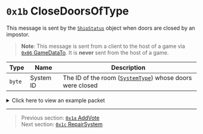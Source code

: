 # `0x1b` CloseDoorsOfType

This message is sent by the [`ShipStatus`](../05_innernetobject_types/00_skeldshipstatus.md) object when doors are closed by an impostor.

> **Note**: This message is sent from a client to the host of a game via [`0x06` GameDataTo](../02_root_message_types/06_gamedatato.md). It is **never** sent from the host of a game.

| Type | Name | Description |
| --- | --- | --- |
| `byte` | System ID | The ID of the room ([`SystemType`](../01_packet_structure/06_enums.md#systemtype)) whose doors were closed |

<details>
    <summary>Click here to view an example packet</summary>

```
01              # Reliable packet
0087            # Nonce
0d0006          # Hazel message (tag of 0x06 = GameDataTo)
    d3503f8a    # Game ID: -1975562029 (REDSUS)
    bd920f      # Target Client ID: 248125
    030002      # Hazel message (tag of 0x02 = RPC)
        6d      # Sender (ShipStatus) Net ID: 109
        1b      # RPC Call ID: 27 (CloseDoorsOfType)
        0a      # System ID: 10 (MEDBAY; closed doors to Medbay)
```
</details>

---

> Previous section: [`0x1a` AddVote](26_addvote.md)<br>
> Next section: [`0x1c` RepairSystem](28_repairsystem.md)
